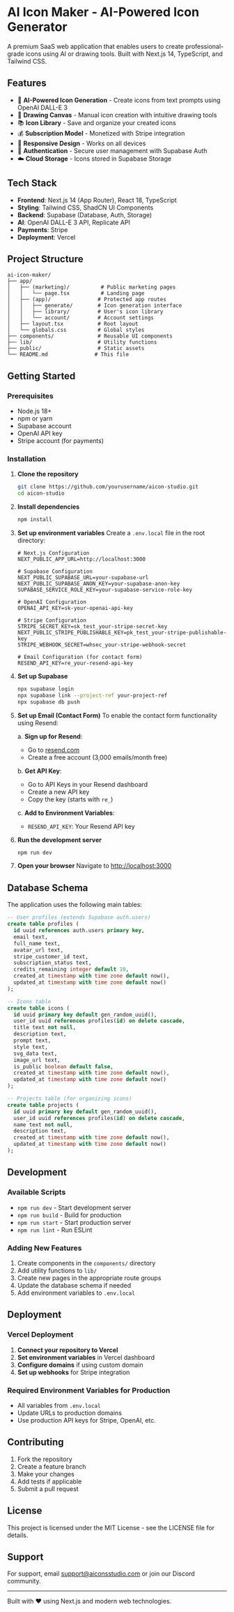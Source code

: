 # AI Icon Maker - AI-Powered Icon Generator

A premium SaaS web application that enables users to create professional-grade icons using AI or drawing tools. Built with Next.js 14, TypeScript, and Tailwind CSS.

## Features

- 🤖 **AI-Powered Icon Generation** - Create icons from text prompts using OpenAI DALL-E 3
- 🎨 **Drawing Canvas** - Manual icon creation with intuitive drawing tools
- 📚 **Icon Library** - Save and organize your created icons
- 💰 **Subscription Model** - Monetized with Stripe integration
- 📱 **Responsive Design** - Works on all devices
- 🔐 **Authentication** - Secure user management with Supabase Auth
- ☁️ **Cloud Storage** - Icons stored in Supabase Storage

## Tech Stack

- **Frontend**: Next.js 14 (App Router), React 18, TypeScript
- **Styling**: Tailwind CSS, ShadCN UI Components
- **Backend**: Supabase (Database, Auth, Storage)
- **AI**: OpenAI DALL-E 3 API, Replicate API
- **Payments**: Stripe
- **Deployment**: Vercel

## Project Structure

```
ai-icon-maker/
├── app/
│   ├── (marketing)/          # Public marketing pages
│   │   └── page.tsx          # Landing page
│   ├── (app)/               # Protected app routes
│   │   ├── generate/        # Icon generation interface
│   │   ├── library/         # User's icon library
│   │   └── account/         # Account settings
│   ├── layout.tsx           # Root layout
│   └── globals.css          # Global styles
├── components/              # Reusable UI components
├── lib/                     # Utility functions
├── public/                  # Static assets
└── README.md               # This file
```

## Getting Started

### Prerequisites

- Node.js 18+ 
- npm or yarn
- Supabase account
- OpenAI API key
- Stripe account (for payments)

### Installation

1. **Clone the repository**
   ```bash
   git clone https://github.com/yourusername/aicon-studio.git
   cd aicon-studio
   ```

2. **Install dependencies**
   ```bash
   npm install
   ```

3. **Set up environment variables**
   Create a `.env.local` file in the root directory:
   ```env
   # Next.js Configuration
   NEXT_PUBLIC_APP_URL=http://localhost:3000

   # Supabase Configuration
   NEXT_PUBLIC_SUPABASE_URL=your-supabase-url
   NEXT_PUBLIC_SUPABASE_ANON_KEY=your-supabase-anon-key
   SUPABASE_SERVICE_ROLE_KEY=your-supabase-service-role-key

   # OpenAI Configuration
   OPENAI_API_KEY=sk-your-openai-api-key

   # Stripe Configuration
   STRIPE_SECRET_KEY=sk_test_your-stripe-secret-key
   NEXT_PUBLIC_STRIPE_PUBLISHABLE_KEY=pk_test_your-stripe-publishable-key
   STRIPE_WEBHOOK_SECRET=whsec_your-stripe-webhook-secret

   # Email Configuration (for contact form)
   RESEND_API_KEY=re_your-resend-api-key
   ```

4. **Set up Supabase**
   ```bash
   npx supabase login
   npx supabase link --project-ref your-project-ref
   npx supabase db push
   ```

5. **Set up Email (Contact Form)**
   To enable the contact form functionality using Resend:
   
   a. **Sign up for Resend**:
      - Go to [resend.com](https://resend.com)
      - Create a free account (3,000 emails/month free)
   
   b. **Get API Key**:
      - Go to API Keys in your Resend dashboard
      - Create a new API key
      - Copy the key (starts with `re_`)
   
   c. **Add to Environment Variables**:
      - `RESEND_API_KEY`: Your Resend API key

6. **Run the development server**
   ```bash
   npm run dev
   ```

7. **Open your browser**
   Navigate to [http://localhost:3000](http://localhost:3000)

## Database Schema

The application uses the following main tables:

```sql
-- User profiles (extends Supabase auth.users)
create table profiles (
  id uuid references auth.users primary key,
  email text,
  full_name text,
  avatar_url text,
  stripe_customer_id text,
  subscription_status text,
  credits_remaining integer default 10,
  created_at timestamp with time zone default now(),
  updated_at timestamp with time zone default now()
);

-- Icons table
create table icons (
  id uuid primary key default gen_random_uuid(),
  user_id uuid references profiles(id) on delete cascade,
  title text not null,
  description text,
  prompt text,
  style text,
  svg_data text,
  image_url text,
  is_public boolean default false,
  created_at timestamp with time zone default now(),
  updated_at timestamp with time zone default now()
);

-- Projects table (for organizing icons)
create table projects (
  id uuid primary key default gen_random_uuid(),
  user_id uuid references profiles(id) on delete cascade,
  name text not null,
  description text,
  created_at timestamp with time zone default now(),
  updated_at timestamp with time zone default now()
);
```

## Development

### Available Scripts

- `npm run dev` - Start development server
- `npm run build` - Build for production
- `npm run start` - Start production server
- `npm run lint` - Run ESLint

### Adding New Features

1. Create components in the `components/` directory
2. Add utility functions to `lib/`
3. Create new pages in the appropriate route groups
4. Update the database schema if needed
5. Add environment variables to `.env.local`

## Deployment

### Vercel Deployment

1. **Connect your repository to Vercel**
2. **Set environment variables** in Vercel dashboard
3. **Configure domains** if using custom domain
4. **Set up webhooks** for Stripe integration

### Required Environment Variables for Production

- All variables from `.env.local`
- Update URLs to production domains
- Use production API keys for Stripe, OpenAI, etc.

## Contributing

1. Fork the repository
2. Create a feature branch
3. Make your changes
4. Add tests if applicable
5. Submit a pull request

## License

This project is licensed under the MIT License - see the LICENSE file for details.

## Support

For support, email support@aiconsstudio.com or join our Discord community.

---

Built with ❤️ using Next.js and modern web technologies. 